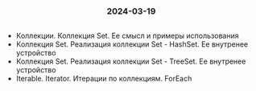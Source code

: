 <h3 style="text-align: center; padding-bottom: 14px">2024-03-19</h3>

* Коллекции. Коллекция Set. Ее смысл и примеры использования
* Коллекция Set. Реализация коллекции Set - HashSet. Ее внутренее устройство
* Коллекция Set. Реализация коллекции Set - TreeSet. Ее внутренее устройство
* Iterable. Iterator. Итерации по коллекциям. ForEach